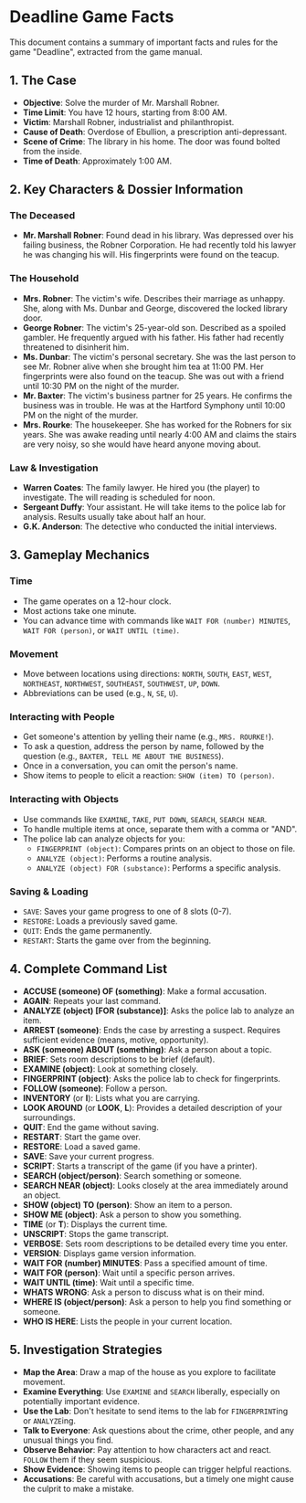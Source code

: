 
# Deadline Game Facts

This document contains a summary of important facts and rules for the game "Deadline", extracted from the game manual.

## 1. The Case

- **Objective**: Solve the murder of Mr. Marshall Robner.
- **Time Limit**: You have 12 hours, starting from 8:00 AM.
- **Victim**: Marshall Robner, industrialist and philanthropist.
- **Cause of Death**: Overdose of Ebullion, a prescription anti-depressant.
- **Scene of Crime**: The library in his home. The door was found bolted from the inside.
- **Time of Death**: Approximately 1:00 AM.

## 2. Key Characters & Dossier Information

### The Deceased
- **Mr. Marshall Robner**: Found dead in his library. Was depressed over his failing business, the Robner Corporation. He had recently told his lawyer he was changing his will. His fingerprints were found on the teacup.

### The Household
- **Mrs. Robner**: The victim's wife. Describes their marriage as unhappy. She, along with Ms. Dunbar and George, discovered the locked library door.
- **George Robner**: The victim's 25-year-old son. Described as a spoiled gambler. He frequently argued with his father. His father had recently threatened to disinherit him.
- **Ms. Dunbar**: The victim's personal secretary. She was the last person to see Mr. Robner alive when she brought him tea at 11:00 PM. Her fingerprints were also found on the teacup. She was out with a friend until 10:30 PM on the night of the murder.
- **Mr. Baxter**: The victim's business partner for 25 years. He confirms the business was in trouble. He was at the Hartford Symphony until 10:00 PM on the night of the murder.
- **Mrs. Rourke**: The housekeeper. She has worked for the Robners for six years. She was awake reading until nearly 4:00 AM and claims the stairs are very noisy, so she would have heard anyone moving about.

### Law & Investigation
- **Warren Coates**: The family lawyer. He hired you (the player) to investigate. The will reading is scheduled for noon.
- **Sergeant Duffy**: Your assistant. He will take items to the police lab for analysis. Results usually take about half an hour.
- **G.K. Anderson**: The detective who conducted the initial interviews.

## 3. Gameplay Mechanics

### Time
- The game operates on a 12-hour clock.
- Most actions take one minute.
- You can advance time with commands like `WAIT FOR (number) MINUTES`, `WAIT FOR (person)`, or `WAIT UNTIL (time)`.

### Movement
- Move between locations using directions: `NORTH`, `SOUTH`, `EAST`, `WEST`, `NORTHEAST`, `NORTHWEST`, `SOUTHEAST`, `SOUTHWEST`, `UP`, `DOWN`.
- Abbreviations can be used (e.g., `N`, `SE`, `U`).

### Interacting with People
- Get someone's attention by yelling their name (e.g., `MRS. ROURKE!`).
- To ask a question, address the person by name, followed by the question (e.g., `BAXTER, TELL ME ABOUT THE BUSINESS`).
- Once in a conversation, you can omit the person's name.
- Show items to people to elicit a reaction: `SHOW (item) TO (person)`.

### Interacting with Objects
- Use commands like `EXAMINE`, `TAKE`, `PUT DOWN`, `SEARCH`, `SEARCH NEAR`.
- To handle multiple items at once, separate them with a comma or "AND".
- The police lab can analyze objects for you:
    - `FINGERPRINT (object)`: Compares prints on an object to those on file.
    - `ANALYZE (object)`: Performs a routine analysis.
    - `ANALYZE (object) FOR (substance)`: Performs a specific analysis.

### Saving & Loading
- `SAVE`: Saves your game progress to one of 8 slots (0-7).
- `RESTORE`: Loads a previously saved game.
- `QUIT`: Ends the game permanently.
- `RESTART`: Starts the game over from the beginning.

## 4. Complete Command List

- **ACCUSE (someone) OF (something)**: Make a formal accusation.
- **AGAIN**: Repeats your last command.
- **ANALYZE (object) [FOR (substance)]**: Asks the police lab to analyze an item.
- **ARREST (someone)**: Ends the case by arresting a suspect. Requires sufficient evidence (means, motive, opportunity).
- **ASK (someone) ABOUT (something)**: Ask a person about a topic.
- **BRIEF**: Sets room descriptions to be brief (default).
- **EXAMINE (object)**: Look at something closely.
- **FINGERPRINT (object)**: Asks the police lab to check for fingerprints.
- **FOLLOW (someone)**: Follow a person.
- **INVENTORY** (or **I**): Lists what you are carrying.
- **LOOK AROUND** (or **LOOK**, **L**): Provides a detailed description of your surroundings.
- **QUIT**: End the game without saving.
- **RESTART**: Start the game over.
- **RESTORE**: Load a saved game.
- **SAVE**: Save your current progress.
- **SCRIPT**: Starts a transcript of the game (if you have a printer).
- **SEARCH (object/person)**: Search something or someone.
- **SEARCH NEAR (object)**: Looks closely at the area immediately around an object.
- **SHOW (object) TO (person)**: Show an item to a person.
- **SHOW ME (object)**: Ask a person to show you something.
- **TIME** (or **T**): Displays the current time.
- **UNSCRIPT**: Stops the game transcript.
- **VERBOSE**: Sets room descriptions to be detailed every time you enter.
- **VERSION**: Displays game version information.
- **WAIT FOR (number) MINUTES**: Pass a specified amount of time.
- **WAIT FOR (person)**: Wait until a specific person arrives.
- **WAIT UNTIL (time)**: Wait until a specific time.
- **WHATS WRONG**: Ask a person to discuss what is on their mind.
- **WHERE IS (object/person)**: Ask a person to help you find something or someone.
- **WHO IS HERE**: Lists the people in your current location.

## 5. Investigation Strategies

- **Map the Area**: Draw a map of the house as you explore to facilitate movement.
- **Examine Everything**: Use `EXAMINE` and `SEARCH` liberally, especially on potentially important evidence.
- **Use the Lab**: Don't hesitate to send items to the lab for `FINGERPRINT`ing or `ANALYZE`ing.
- **Talk to Everyone**: Ask questions about the crime, other people, and any unusual things you find.
- **Observe Behavior**: Pay attention to how characters act and react. `FOLLOW` them if they seem suspicious.
- **Show Evidence**: Showing items to people can trigger helpful reactions.
- **Accusations**: Be careful with accusations, but a timely one might cause the culprit to make a mistake.

